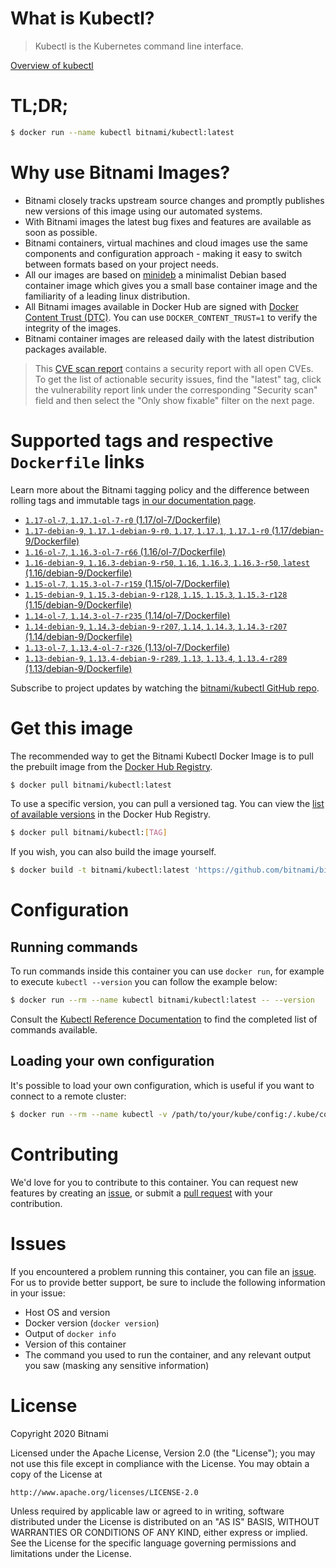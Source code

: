 
# What is Kubectl?

> Kubectl is the Kubernetes command line interface.

[Overview of kubectl](https://kubernetes.io/docs/reference/kubectl/overview/)

# TL;DR;

```bash
$ docker run --name kubectl bitnami/kubectl:latest
```

# Why use Bitnami Images?

* Bitnami closely tracks upstream source changes and promptly publishes new versions of this image using our automated systems.
* With Bitnami images the latest bug fixes and features are available as soon as possible.
* Bitnami containers, virtual machines and cloud images use the same components and configuration approach - making it easy to switch between formats based on your project needs.
* All our images are based on [minideb](https://github.com/bitnami/minideb) a minimalist Debian based container image which gives you a small base container image and the familiarity of a leading linux distribution.
* All Bitnami images available in Docker Hub are signed with [Docker Content Trust (DTC)](https://docs.docker.com/engine/security/trust/content_trust/). You can use `DOCKER_CONTENT_TRUST=1` to verify the integrity of the images.
* Bitnami container images are released daily with the latest distribution packages available.


> This [CVE scan report](https://quay.io/repository/bitnami/kubectl?tab=tags) contains a security report with all open CVEs. To get the list of actionable security issues, find the "latest" tag, click the vulnerability report link under the corresponding "Security scan" field and then select the "Only show fixable" filter on the next page.

# Supported tags and respective `Dockerfile` links

Learn more about the Bitnami tagging policy and the difference between rolling tags and immutable tags [in our documentation page](https://docs.bitnami.com/containers/how-to/understand-rolling-tags-containers/).


* [`1.17-ol-7`, `1.17.1-ol-7-r0` (1.17/ol-7/Dockerfile)](https://github.com/bitnami/bitnami-docker-kubectl/blob/1.17.1-ol-7-r0/1.17/ol-7/Dockerfile)
* [`1.17-debian-9`, `1.17.1-debian-9-r0`, `1.17`, `1.17.1`, `1.17.1-r0` (1.17/debian-9/Dockerfile)](https://github.com/bitnami/bitnami-docker-kubectl/blob/1.17.1-debian-9-r0/1.17/debian-9/Dockerfile)
* [`1.16-ol-7`, `1.16.3-ol-7-r66` (1.16/ol-7/Dockerfile)](https://github.com/bitnami/bitnami-docker-kubectl/blob/1.16.3-ol-7-r66/1.16/ol-7/Dockerfile)
* [`1.16-debian-9`, `1.16.3-debian-9-r50`, `1.16`, `1.16.3`, `1.16.3-r50`, `latest` (1.16/debian-9/Dockerfile)](https://github.com/bitnami/bitnami-docker-kubectl/blob/1.16.3-debian-9-r50/1.16/debian-9/Dockerfile)
* [`1.15-ol-7`, `1.15.3-ol-7-r159` (1.15/ol-7/Dockerfile)](https://github.com/bitnami/bitnami-docker-kubectl/blob/1.15.3-ol-7-r159/1.15/ol-7/Dockerfile)
* [`1.15-debian-9`, `1.15.3-debian-9-r128`, `1.15`, `1.15.3`, `1.15.3-r128` (1.15/debian-9/Dockerfile)](https://github.com/bitnami/bitnami-docker-kubectl/blob/1.15.3-debian-9-r128/1.15/debian-9/Dockerfile)
* [`1.14-ol-7`, `1.14.3-ol-7-r235` (1.14/ol-7/Dockerfile)](https://github.com/bitnami/bitnami-docker-kubectl/blob/1.14.3-ol-7-r235/1.14/ol-7/Dockerfile)
* [`1.14-debian-9`, `1.14.3-debian-9-r207`, `1.14`, `1.14.3`, `1.14.3-r207` (1.14/debian-9/Dockerfile)](https://github.com/bitnami/bitnami-docker-kubectl/blob/1.14.3-debian-9-r207/1.14/debian-9/Dockerfile)
* [`1.13-ol-7`, `1.13.4-ol-7-r326` (1.13/ol-7/Dockerfile)](https://github.com/bitnami/bitnami-docker-kubectl/blob/1.13.4-ol-7-r326/1.13/ol-7/Dockerfile)
* [`1.13-debian-9`, `1.13.4-debian-9-r289`, `1.13`, `1.13.4`, `1.13.4-r289` (1.13/debian-9/Dockerfile)](https://github.com/bitnami/bitnami-docker-kubectl/blob/1.13.4-debian-9-r289/1.13/debian-9/Dockerfile)

Subscribe to project updates by watching the [bitnami/kubectl GitHub repo](https://github.com/bitnami/bitnami-docker-kubectl).

# Get this image

The recommended way to get the Bitnami Kubectl Docker Image is to pull the prebuilt image from the [Docker Hub Registry](https://hub.docker.com/r/bitnami/kubectl).

```bash
$ docker pull bitnami/kubectl:latest
```

To use a specific version, you can pull a versioned tag. You can view the [list of available versions](https://hub.docker.com/r/bitnami/kubectl/tags/) in the Docker Hub Registry.

```bash
$ docker pull bitnami/kubectl:[TAG]
```

If you wish, you can also build the image yourself.

```bash
$ docker build -t bitnami/kubectl:latest 'https://github.com/bitnami/bitnami-docker-kubectl.git#master:1.16/debian-9'
```

# Configuration

## Running commands

To run commands inside this container you can use `docker run`, for example to execute `kubectl --version` you can follow the example below:

```bash
$ docker run --rm --name kubectl bitnami/kubectl:latest -- --version
```

Consult the [Kubectl Reference Documentation](https://kubernetes.io/docs/reference/generated/kubectl/kubectl-commands) to find the completed list of commands available.

## Loading your own configuration

It's possible to load your own configuration, which is useful if you want to connect to a remote cluster:

```bash
$ docker run --rm --name kubectl -v /path/to/your/kube/config:/.kube/config bitnami/kubectl:latest
```

# Contributing

We'd love for you to contribute to this container. You can request new features by creating an [issue](https://github.com/bitnami/bitnami-docker-kubectl/issues), or submit a [pull request](https://github.com/bitnami/bitnami-docker-kubectl/pulls) with your contribution.

# Issues

If you encountered a problem running this container, you can file an [issue](https://github.com/bitnami/bitnami-docker-kubectl/issues). For us to provide better support, be sure to include the following information in your issue:

- Host OS and version
- Docker version (`docker version`)
- Output of `docker info`
- Version of this container
- The command you used to run the container, and any relevant output you saw (masking any sensitive information)

# License

Copyright 2020 Bitnami

Licensed under the Apache License, Version 2.0 (the "License");
you may not use this file except in compliance with the License.
You may obtain a copy of the License at

    http://www.apache.org/licenses/LICENSE-2.0

Unless required by applicable law or agreed to in writing, software
distributed under the License is distributed on an "AS IS" BASIS,
WITHOUT WARRANTIES OR CONDITIONS OF ANY KIND, either express or implied.
See the License for the specific language governing permissions and
limitations under the License.

